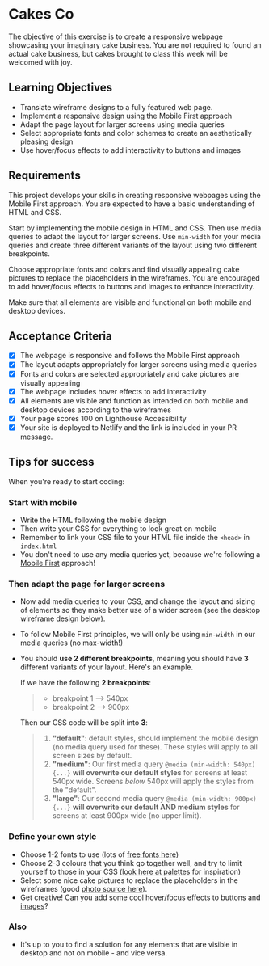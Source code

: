 # Cakes Co

The objective of this exercise is to create a responsive webpage showcasing your imaginary cake business. You are not required to found an actual cake business, but cakes brought to class this week will be welcomed with joy.

## Learning Objectives

- Translate wireframe designs to a fully featured web page.
- Implement a responsive design using the Mobile First approach
- Adapt the page layout for larger screens using media queries
- Select appropriate fonts and color schemes to create an aesthetically pleasing design
- Use hover/focus effects to add interactivity to buttons and images

## Requirements

This project develops your skills in creating responsive webpages using the Mobile First approach. You are expected to have a basic understanding of HTML and CSS.

Start by implementing the mobile design in HTML and CSS. Then use media queries to adapt the layout for larger screens. Use `min-width` for your media queries and create three different variants of the layout using two different breakpoints.

Choose appropriate fonts and colors and find visually appealing cake pictures to replace the placeholders in the wireframes. You are encouraged to add hover/focus effects to buttons and images to enhance interactivity.

Make sure that all elements are visible and functional on both mobile and desktop devices.

## Acceptance Criteria

- [x] The webpage is responsive and follows the Mobile First approach
- [x] The layout adapts appropriately for larger screens using media queries
- [x] Fonts and colors are selected appropriately and cake pictures are visually appealing
- [x] The webpage includes hover effects to add interactivity
- [x] All elements are visible and function as intended on both mobile and desktop devices according to the wireframes
- [x] Your page scores 100 on Lighthouse Accessibility
- [x] Your site is deployed to Netlify and the link is included in your PR message.

## Tips for success

When you're ready to start coding:

### Start with mobile

- Write the HTML following the mobile design
- Then write your CSS for everything to look great on mobile
- Remember to link your CSS file to your HTML file inside the `<head>` in `index.html`
- You don't need to use any media queries yet, because we're following a [Mobile First](https://www.invisionapp.com/inside-design/mobile-first-design/) approach!

### Then adapt the page for larger screens

- Now add media queries to your CSS, and change the layout and sizing of elements so they make better use of a wider screen (see the desktop wireframe design below).
- To follow Mobile First principles, we will only be using `min-width` in our media queries (no max-width!)
- You should **use 2 different breakpoints**, meaning you should have **3** different variants of your layout. Here's an example.

  If we have the following **2 breakpoints**:

  > - breakpoint 1 --> 540px
  > - breakpoint 2 --> 900px

  Then our CSS code will be split into **3**:

  > 1. **"default"**: default styles, should implement the mobile design (no media query used for these). These styles will apply to all screen sizes by default.
  > 2. **"medium"**: Our first media query `@media (min-width: 540px) {...}` **will overwrite our default styles** for screens at least 540px wide. Screens _below_ 540px will apply the styles from the "default".
  > 3. **"large"**: Our second media query `@media (min-width: 900px) {...}` **will overwrite our default AND medium styles** for screens at least 900px wide (no upper limit).

### Define your own style

- Choose 1-2 fonts to use (lots of [free fonts here](https://fonts.google.com/))
- Choose 2-3 colours that you think go together well, and try to limit yourself to those in your CSS ([look here at palettes](https://coolors.co/palettes/trending) for inspiration)
- Select some nice cake pictures to replace the placeholders in the wireframes (good [photo source here](https://unsplash.com/images/food/cake)).
- Get creative! Can you add some cool hover/focus effects to buttons and [images](https://www.wix.com/website-template/view/html/1911?siteId=c1c72d26-c040-41f2-80ce-0b0f8aef01b4&metaSiteId=5d77fab8-f068-4228-8b61-4181af054ca6&originUrl=https%3A%2F%2Fwww.wix.com%2Fwebsite%2Ftemplates&tpClick=view_button)?

### Also

- It's up to you to find a solution for any elements that are visible in desktop and not on mobile - and vice versa.
